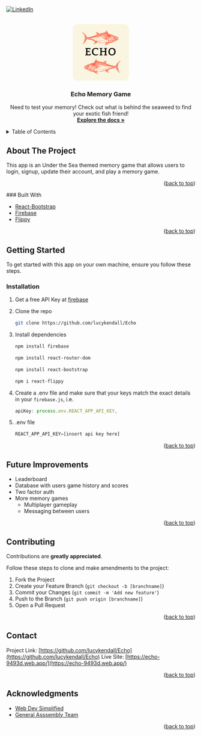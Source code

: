 <div id="top"></div>

[![LinkedIn][linkedin-shield]][linkedin-url]

<!-- PROJECT LOGO -->
<br />
<div align="center">
  <a href="https://github.com/lucykendall/Echo">
    <img src="/client/src/images/echo_logo.png" alt="Logo" width="150" height="150">
  </a>

<h3 align="center">Echo Memory Game</h3>

  <p align="center">
    Need to test your memory! Check out what is behind the seaweed to find your exotic fish friend!
    <br />
    <a href="https://github.com/lucykendall/Echo"><strong>Explore the docs »</strong></a>
    <br />
  </p>
</div>


<!-- TABLE OF CONTENTS -->
<details>
  <summary>Table of Contents</summary>
  <ol>
    <li>
      <a href="#about-the-project">About The Project</a>
      <ul>
        <li><a href="#built-with">Built With</a></li>
      </ul>
    </li>
    <li>
      <a href="#getting-started">Getting Started</a>
      <ul>
        <li><a href="#installation">Installation</a></li>
      </ul>
    </li>
    <li><a href="#futureimprovements">Future Improvements</a></li>
    <li><a href="#contact">Contact</a></li>
    <li><a href="#acknowledgments">Acknowledgments</a></li>
  </ol>
</details>



<!-- ABOUT THE PROJECT -->
## About The Project

This app is an Under the Sea themed memory game that allows users to login, signup, update their account, and play a memory game.

<p align="right">(<a href="#top">back to top</a>)</p>
### Built With

* [React-Bootstrap](https://react-bootstrap.github.io/)
* [Firebase](https://firebase.google.com/docs)
* [Flippy](https://www.npmjs.com/package/react-flippy)

<p align="right">(<a href="#top">back to top</a>)</p>



<!-- GETTING STARTED -->
## Getting Started

To get started with this app on your own machine, ensure you follow these steps.
### Installation

1. Get a free API Key at [firebase](https://firebase.google.com/)
2. Clone the repo
   ```sh
   git clone https://github.com/lucykendall/Echo
   ```
3. Install dependencies

   ```sh
   npm install firebase
   ```

   ```sh
   npm install react-router-dom
   ```

   ```sh
   npm install react-bootstrap
   ```
   
   ```sh
   npm i react-flippy
   ```
4. Create a .env file and make sure that your keys match the exact details in your `firebase.js`, i.e.
   ```js
   apiKey: process.env.REACT_APP_API_KEY,
   ```
5. .env file
   ```js
   REACT_APP_API_KEY=[insert api key here]
   ```

<p align="right">(<a href="#top">back to top</a>)</p>

<!-- ROADMAP -->
## Future Improvements

- Leaderboard
- Database with users game history and scores
- Two factor auth
- More memory games
    - Multiplayer gameplay
    - Messaging between users

<p align="right">(<a href="#top">back to top</a>)</p>


<!-- CONTRIBUTING -->
## Contributing

Contributions are **greatly appreciated**.

Follow these steps to clone and make amendments to the project:

1. Fork the Project
2. Create your Feature Branch (`git checkout -b [branchname]`)
3. Commit your Changes (`git commit -m 'Add new feature'`)
4. Push to the Branch (`git push origin [branchname]`)
5. Open a Pull Request

<p align="right">(<a href="#top">back to top</a>)</p>

<!-- CONTACT -->
## Contact

Project Link: [https://github.com/lucykendall/Echo](https://github.com/lucykendall/Echo)
Live Site: [https://echo-9493d.web.app/](https://echo-9493d.web.app/)

<p align="right">(<a href="#top">back to top</a>)</p>


<!-- ACKNOWLEDGMENTS -->
## Acknowledgments

* [Web Dev Simplified](https://github.com/WebDevSimplified/React-Firebase-Auth)
* [General Asssembly Team](https://generalassemb.ly/)

<p align="right">(<a href="#top">back to top</a>)</p>

[linkedin-shield]: https://img.shields.io/badge/-LinkedIn-black.svg?style=for-the-badge&logo=linkedin&colorB=555
[linkedin-url]: https://www.linkedin.com/in/lucy-kendall-91a039149/
[product-screenshot]: images/echo_logo.png
